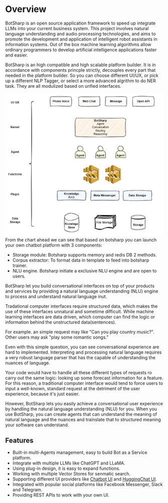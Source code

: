 # Overview

BotSharp is an open source application framework to speed up integrate LLMs into your current business system. This project involves natural language understanding and audio processing technologies, and aims to promote the development and application of intelligent robot assistants in information systems. Out of the box machine learning algorithms allow ordinary programmers to develop artificial intelligence applications faster and easier.

BotSharp is an high compatible and high scalable platform builder. It is in accordance with components princple strictly, decouples every part that needed in the platform builder. So you can choose different UI/UX, or pick up a different NLP Tagger, or select a more advanced algrithm to do NER task. They are all modulized based on unfied interfaces. 

![ ](./assets/overview.png  "BotSharp Architecture Chart")
From the chart ahead we can see that based on botsharp you can launch your own chatbot platform with 3 components:

- Storage module: Botsharp supports memory and redis DB 2 methods.
- Corpus extractor: To format data in template to feed into botsharp trainer. 
- NLU engine. Botsharp initiate a exclusive NLU engine and are open to users. 

BotSharp let you build conversational interfaces on top of your products and services by providing a natural language understanding (NLU) engine to process and understand natural language inut. 

Tradational computer interfaces require structured data, which makes the use of these interfaces unnatural and sometime difficult. While machine learning interfaces are data driven, which computer can find the logic or information behind the unstructured data(sentences).

For example. an simple request may like "Can you play country music?". Other users may ask "play some romantic songs." 

Even with this simple question, you can see conversational experience are hard to implemented. Interpreting and processing natural language requires a very robust language parser that has the capable of understanding the nuances of language.

Your code would have to handle all these different types of requests ro carry out the same logic: looking up some forecast information for a feature. For this reason, a traditional computer interface would tend to force users to input a well-known, standard request at the detriment of the user experience, because it's just easier.

However, BotSharp lets you easily achieve a conversational user experience by handling the natural language understanding (NLU) for you. When you use BotSharp, you can create agents that can understand the meaning of natural language and the nuances and trainslate that to structured meaning your software can understand.

Features
-------------

* Built-in multi-Agents management, easy to build Bot as a Service platform.
* Integrate with multiple LLMs like ChatGPT and LLaMA.
* Using plug-in design, it is easy to expand functions. 
* Working with multiple Vector Stores for senmatic search.
* Supporting different UI providers like [Chatbot UI](https://github.com/SciSharp/chatbot-ui) and [HuggingChat UI](https://github.com/huggingface/chat-ui).
* Integrated with popular social platforms like Facebook Messenger, Slack and Telegram.
* Providing REST APIs to work with your own UI.